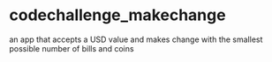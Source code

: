 # codechallenge_makechange
an app that accepts a USD value and makes change with the smallest possible number of bills and coins
